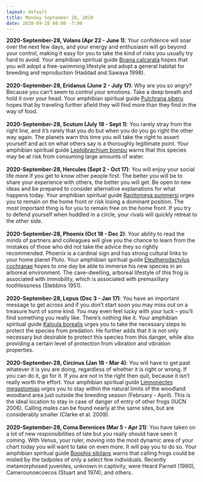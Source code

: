 ```yaml
---
layout: default
title: Monday September 28, 2020
date: 2020-09-28 08:00 -7:00
---
```


**2020-September-28, Volans (Apr 22 - June 1)**: Your confidence will soar over the next few days, and your energy and enthusiasm will go beyond your control, making it easy for you to take the kind of risks you usually try hard to avoid. Your amphibian spiritual guide [Boana calcarata](https://amphibiaweb.org/cgi/amphib_query?where-genus=Boana&where-species=calcarata) hopes that you will adopt a free-swimming lifestyle and adopt a general habitat for breeding and reproduction (Haddad and Sawaya 1998). <br /><br />**2020-September-28, Eridanus (June 2 - July 17)**: Why are you so angry? Because you can’t seem to control your emotions. Take a deep breath and hold it over your head. Your amphibian spiritual guide [Pulchrana siberu](https://amphibiaweb.org/cgi/amphib_query?where-genus=Pulchrana&where-species=siberu) hopes that by traveling further afield they will find more than they find in the way of food. <br /><br />**2020-September-28, Scutum (July 18 - Sept 1)**: You rarely stray from the right line, and it’s rarely that you do but when you do you go right the other way again. The planets warn this time you will take the right to assert yourself and act on what others say is a thoroughly legitimate point. Your amphibian spiritual guide [Leptobrachium bompu](https://amphibiaweb.org/cgi/amphib_query?where-genus=Leptobrachium&where-species=bompu) warns that this species may be at risk from consuming large amounts of water. <br /><br />**2020-September-28, Hercules (Sept 2 - Oct 17)**: You will enjoy your social life more if you get to know other people first. The better you will be to share your experience with others, the better you will get. Be open to new ideas and be prepared to consider alternative explanations for what happens today. Your amphibian spiritual guide [Ranitomeya summersi](https://amphibiaweb.org/cgi/amphib_query?where-genus=Ranitomeya&where-species=summersi) urges you to remain on the home front or risk losing a dominant position. The most important thing is for you to remain free on the home front.  If you try to defend yourself when huddled in a circle, your rivals will quickly retreat to the other side. <br /><br />**2020-September-28, Phoenix (Oct 18 - Dec 2)**: Your ability to read the minds of partners and colleagues will give you the chance to learn from the mistakes of those who did not take the advice they so rightly recommended. Phoenix is a cardinal sign and has strong cultural links to your home planet Pluto. Your amphibian spiritual guide [Eleutherodactylus cochranae](https://amphibiaweb.org/cgi/amphib_query?where-genus=Eleutherodactylus&where-species=cochranae) hopes to one day be able to immerse his new species in an arboreal environment. The cave-dwelling, arboreal lifestyle of this frog is associated with immobility, which is associated with premaxillary toothlessness (Stebbins 1951). <br /><br />**2020-September-28, Lepus (Dec 3 - Jan 17)**: You have an important message to get across and if you don’t start soon you may miss out on a treasure hunt of some kind. You may even feel lucky with your luck – you’ll find something you really like. There’s nothing like it. Your amphibian spiritual guide [Kaloula borealis](https://amphibiaweb.org/cgi/amphib_query?where-genus=Kaloula&where-species=borealis) urges you to take the necessary steps to protect the species from predation. He further adds that it is not only necessary but desirable to protect this species from this danger, while also providing a certain level of protection from vibration and vibration properties. <br /><br />**2020-September-28, Circinus (Jan 18 - Mar 4)**: You will have to get past whatever it is you are doing, regardless of whether it is right or wrong. If you can do it, go for it. If you are not in the right then quit, because it isn’t really worth the effort. Your amphibian spiritual guide [Limnonectes megastomias](https://amphibiaweb.org/cgi/amphib_query?where-genus=Limnonectes&where-species=megastomias) urges you to stay within the natural limits of the woodland woodland area just outside the breeding season (February - April). This is the ideal location to stay in case of danger of entry of other frogs (IUCN 2006). Calling males can be found nearly at the same sites, but are considerably smaller (Clarke et al. 2009). <br /><br />**2020-September-28, Coma Berenices (Mar 5 - Apr 21)**: You have taken on a lot of new responsibilities of late but you really should have seen it coming. With Venus, your ruler, moving into the most dynamic area of your chart today you will want to take on even more. It will pay you to do so. Your amphibian spiritual guide [Boophis sibilans](https://amphibiaweb.org/cgi/amphib_query?where-genus=Boophis&where-species=sibilans) warns that calling frogs could be misled by the tadpoles of only a select few individuals. Recently metamorphosed juveniles, unknown in captivity, were Heard Parnell (1980), Camerounoecoecos (Stuart and 1974), and others. <br /><br />